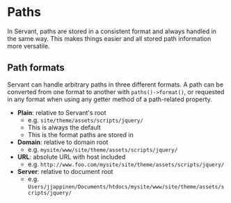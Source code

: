 
# Paths

In Servant, paths are stored in a consistent format and always handled in the same way. This makes things easier and all stored path information more versatile.



## Path formats

Servant can handle arbitrary paths in three different formats. A path can be converted from one format to another with `paths()->format()`, or requested in any format when using any getter method of a path-related property.

- **Plain**: relative to Servant's root
	- e.g. `site/theme/assets/scripts/jquery/`
	- This is always the default
	- This is the format paths are stored in
- **Domain**: relative to domain root
	- e.g. `mysite/www/site/theme/assets/scripts/jquery/`
- **URL**: absolute URL with host included
	- e.g. `http://www.foo.com/mysite/site/theme/assets/scripts/jquery/`
- **Server**: relative to document root
	- e.g. `Users/jjappinen/Documents/htdocs/mysite/www/site/theme/assets/scripts/jquery/`
